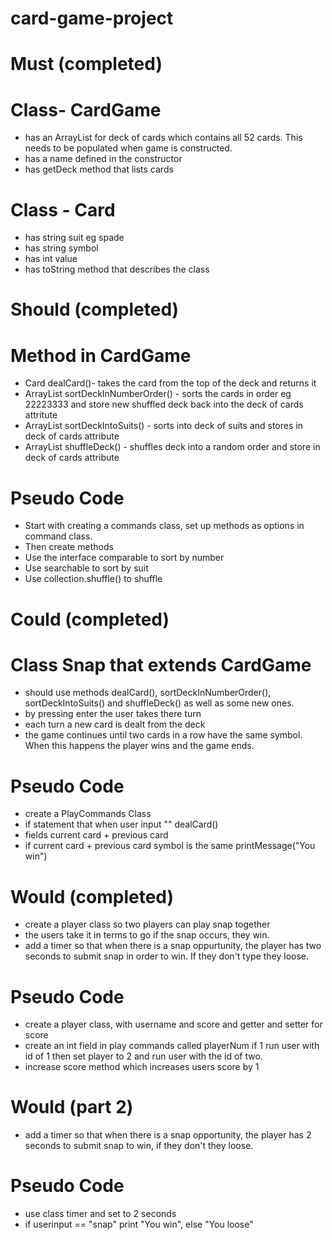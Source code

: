 # card-game-project
# Must (completed)
# Class- CardGame
- has an ArrayList<Card> for deck of cards which contains all 52 cards. This needs to be populated when game is constructed.
- has a name defined in the constructor
- has getDeck method that lists cards
# Class - Card
- has string suit eg spade
- has string symbol
- has int value
- has toString method that describes the class

# Should (completed)
# Method in CardGame 
- Card dealCard()- takes the card from the top of the deck and returns it
- ArrayList<Card> sortDeckInNumberOrder() - sorts the cards in order eg 22223333  and store new shuffled deck back into the deck of cards attritute
- ArrayList<Card> sortDeckIntoSuits() - sorts into deck of suits and stores in  deck of cards attribute
- ArrayList<Card> shuffleDeck() - shuffles deck into a random order and store in deck of cards attribute

# Pseudo Code 
- Start with creating a commands class, set up methods as options in command class.
- Then create methods
- Use the interface comparable to sort by number
- Use searchable to sort by suit
- Use collection.shuffle() to shuffle

# Could (completed)
# Class Snap that extends CardGame
- should use methods dealCard(), sortDeckInNumberOrder(), sortDeckIntoSuits() and shuffleDeck() as well as some new ones.
- by pressing enter the user takes there turn
- each turn a new card is dealt from the deck
- the game continues until two cards in a row have the same symbol. When this happens the player wins and the game ends.

# Pseudo Code
- create a PlayCommands Class
- if statement that when user input "" dealCard()
- fields current card + previous card
- if current card + previous card symbol is the same printMessage("You win")

# Would (completed)
- create a player class so two players can play snap together
- the users take it in terms to go if the snap occurs, they win.
- add a timer so that when there is a snap oppurtunity, the player has two seconds to submit snap in order to win. If they don't type they loose.

# Pseudo Code
- create a player class, with username and score and getter and setter for score
- create an int field in play commands called playerNum if 1 run user with id of 1 then set player to 2 and run user with the id of two. 
- increase score method which increases users score by 1

# Would (part 2)
- add a timer so that when there is a snap opportunity, the player has 2 seconds to submit snap to win, if they don't they loose.

# Pseudo Code
- use class timer and set to 2 seconds 
- if userinput == "snap" print "You win", else "You loose"